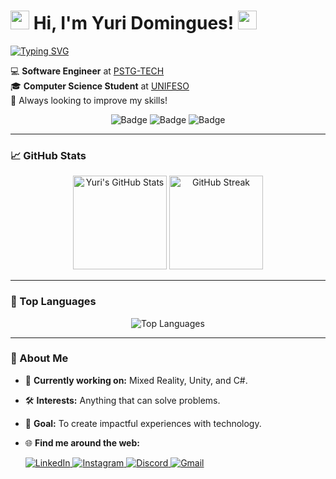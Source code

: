 <h1> <img src="https://raw.githubusercontent.com/MartinHeinz/MartinHeinz/master/wave.gif" width="30px">  Hi, I'm Yuri Domingues!  <img src="https://raw.githubusercontent.com/MartinHeinz/MartinHeinz/master/wave.gif" width="30px"> </h1>
    <a href="https://git.io/typing-svg"><img src="https://readme-typing-svg.demolab.com?font=Fida+Code&size=25&pause=1000&center=true&vCenter=true&width=250&height=40&lines=Game+Dev;Software+Dev" alt="Typing SVG" /></a>
<p>
  💻 <strong>Software Engineer</strong> at <a href="https://pstg.com.br/">PSTG-TECH</a> <br/>
  🎓 <strong>Computer Science Student</strong> at <a href="https://www.unifeso.edu.br">UNIFESO</a> <br/>
  🌱 Always looking to improve my skills!
</p>

<div align="center">
  <img src="https://img.shields.io/badge/-Software%20Developer-grey?style=for-the-badge" alt="Badge">
  <img src="https://img.shields.io/badge/-Lifelong%20Learner-red?style=for-the-badge" alt="Badge">
  <img src="https://img.shields.io/badge/-Open%20Source%20Lover-blue?style=for-the-badge" alt="Badge">
</div>

---

### 📈 GitHub Stats
<div align="center">
  <img src="https://github-readme-stats.vercel.app/api?username=yuridomingues&hide=contribs,prs&show_icons=true&theme=dracula" alt="Yuri's GitHub Stats" height="150"/>
  <img src="https://streak-stats.demolab.com?user=yuridomingues&theme=dracula" alt="GitHub Streak" height="150"/>
</div>

---

### 🌟 Top Languages
<div align="center">
  <img src="https://github-readme-stats.vercel.app/api/top-langs/?username=yuridomingues&layout=compact&theme=dracula" alt="Top Languages" />
</div>

---

### 🚀 About Me
- 💼 <strong>Currently working on:</strong> Mixed Reality, Unity, and C#.
- 🛠️ <strong>Interests:</strong> Anything that can solve problems.
- 🎯 <strong>Goal:</strong> To create impactful experiences with technology.
- 🌐 <strong>Find me around the web:</strong>
  
  <div>
    <a href="https://www.linkedin.com/in/yuri-domingues-63869b320/" target="_blank">
      <img src="https://img.shields.io/badge/LinkedIn-0077B5?style=for-the-badge&logo=linkedin&logoColor=white" alt="LinkedIn"/>
    </a>
    <a href="https://instagram.com/yuridomingues_" target="_blank">
      <img src="https://img.shields.io/badge/-Instagram-%23E4405F?style=for-the-badge&logo=instagram&logoColor=white" alt="Instagram"/>
    </a>
    <a href="https://discord.gg/gQn5tVZAYu" target="_blank">
      <img src="https://img.shields.io/badge/Discord-7289DA?style=for-the-badge&logo=discord&logoColor=white" alt="Discord"/>
    </a>
    <a href="mailto:yuridomingues.contato@gmail.com">
      <img src="https://img.shields.io/badge/-Gmail-%23333?style=for-the-badge&logo=gmail&logoColor=white" alt="Gmail"/>
    </a>
  </div>
